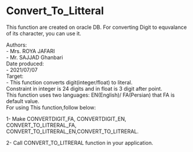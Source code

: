 # Convert_To_Litteral
This function are created on oracle DB. For converting Digit to equvalance of its character, you can use it.

  Authors:<br>
        -</t>   Mrs. ROYA</t>   JAFARI<br>
        -   Mr.  SAJJAD Ghanbari<br>
  Date produced:<br>
       -    2021/07/07<br>
  Target:<br>
       - This function converts digit(integer/float) to literal.<br>
         Constraint in integer is 24 digits and in float is 3 digit after point.<br>
         This function uses two languages: EN(English)/ FA(Persian) that FA is default value.<br>
         For using This function,follow below:<br>
         <p>1- Make CONVERTDIGIT_FA, CONVERTDIGIT_EN, CONVERT_TO_LITRERAL_FA, CONVERT_TO_LITRERAL_EN,CONVERT_TO_LITRERAL.</p>
         <p>2- Call CONVERT_TO_LITRERAL function in your application. </p>

